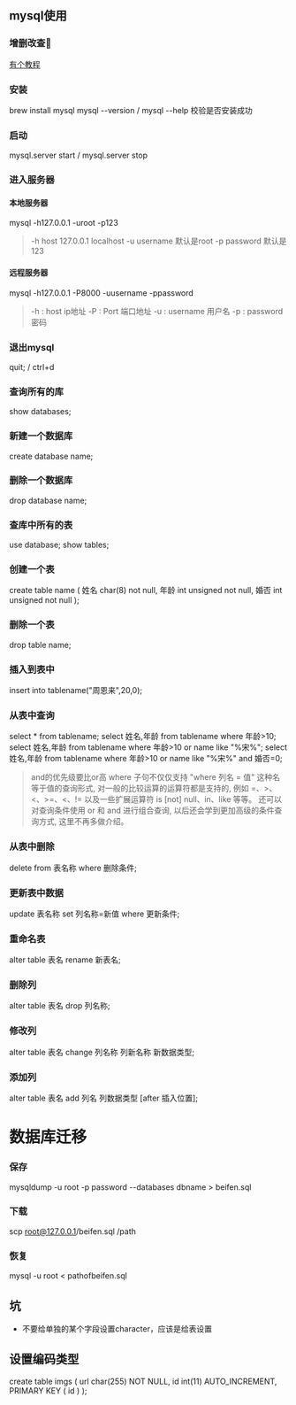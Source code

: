 ## mysql使用
### 增删改查🐶
[有个教程](http://www.cnblogs.com/mr-wid/archive/2013/05/09/3068229.html)

### 安装
brew install mysql
mysql --version / mysql --help 校验是否安装成功

### 启动
mysql.server start  / mysql.server stop

### 进入服务器
#### 本地服务器
mysql -h127.0.0.1 -uroot -p123
> -h host 127.0.0.1 localhost
-u username 默认是root
-p password 默认是123

#### 远程服务器
mysql -h127.0.0.1 -P8000 -uusername -ppassword
> -h : host ip地址
-P : Port 端口地址
-u : username 用户名
-p : password 密码

### 退出mysql
quit; / ctrl+d

### 查询所有的库
show databases;

### 新建一个数据库
create database name;

### 删除一个数据库
drop database name;

### 查库中所有的表
use database;
show tables;

### 创建一个表
create table name
(
    姓名 char(8) not null,
    年龄 int unsigned not null,
    婚否 int unsigned not null
);

### 删除一个表
drop table name;

### 插入到表中
insert into tablename("周恩来",20,0);

### 从表中查询
select * from tablename;
select 姓名,年龄 from tablename where 年龄>10;
select 姓名,年龄 from tablename where 年龄>10 or name like "%宋%";
select 姓名,年龄 from tablename where 年龄>10 or name like "%宋%" and 婚否=0;
> and的优先级要比or高
>where 子句不仅仅支持 "where 列名 = 值" 这种名等于值的查询形式,
 对一般的比较运算的运算符都是支持的, 例如 =、>、<、>=、<、!= 以及一些扩展运算符 is [not] null、in、like 等等。
 还可以对查询条件使用 or 和 and 进行组合查询, 以后还会学到更加高级的条件查询方式, 这里不再多做介绍。

### 从表中删除
delete from 表名称 where 删除条件;

### 更新表中数据
update 表名称 set 列名称=新值 where 更新条件;

### 重命名表
alter table 表名 rename 新表名;

### 删除列
alter table 表名 drop 列名称;

### 修改列
alter table 表名 change 列名称 列新名称 新数据类型;

### 添加列
alter table 表名 add 列名 列数据类型 [after 插入位置];

# 数据库迁移
### 保存
mysqldump -u root -p password --databases dbname > beifen.sql

### 下载
scp root@127.0.0.1/beifen.sql /path

### 恢复
mysql -u root < pathofbeifen.sql

## 坑
- 不要给单独的某个字段设置character，应该是给表设置

## 设置编码类型


create table imgs
(
    url char(255) NOT NULL,
    id int(11) AUTO_INCREMENT,
    PRIMARY KEY ( id )
);
